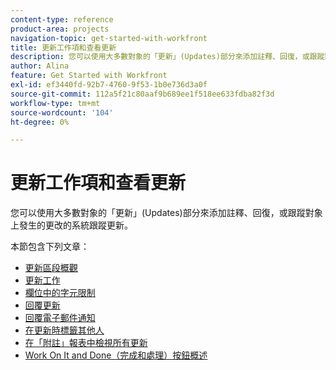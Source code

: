 ```yaml
---
content-type: reference
product-area: projects
navigation-topic: get-started-with-workfront
title: 更新工作項和查看更新
description: 您可以使用大多數對象的「更新」(Updates)部分來添加註釋、回復，或跟蹤對象上發生的更改的系統跟蹤更新。
author: Alina
feature: Get Started with Workfront
exl-id: ef3440fd-92b7-4760-9f53-1b0e736d3a0f
source-git-commit: 112a5f21c80aaf9b689ee1f518ee633fdba82f3d
workflow-type: tm+mt
source-wordcount: '104'
ht-degree: 0%

---
```


# 更新工作項和查看更新

您可以使用大多數對象的「更新」(Updates)部分來添加註釋、回復，或跟蹤對象上發生的更改的系統跟蹤更新。

本節包含下列文章：

* [更新區段概觀](../../workfront-basics/updating-work-items-and-viewing-updates/updates-tab-overview.md)
* [更新工作](../../workfront-basics/updating-work-items-and-viewing-updates/update-work.md)
* [欄位中的字元限制](../../workfront-basics/updating-work-items-and-viewing-updates/character-limits-in-fields.md)
* [回覆更新](../../workfront-basics/updating-work-items-and-viewing-updates/reply-to-updates.md)
* [回覆電子郵件通知](../../workfront-basics/updating-work-items-and-viewing-updates/reply-to-email-notifications.md)
* [在更新時標籤其他人](../../workfront-basics/updating-work-items-and-viewing-updates/tag-others-on-updates.md)
* [在「附註」報表中檢視所有更新](../../workfront-basics/updating-work-items-and-viewing-updates/view-all-updates-in-a-report.md)
* [Work On It and Done（完成和處理）按鈕概述](../../workfront-basics/updating-work-items-and-viewing-updates/work-on-it-and-done-buttons-accept-complete-work.md)

